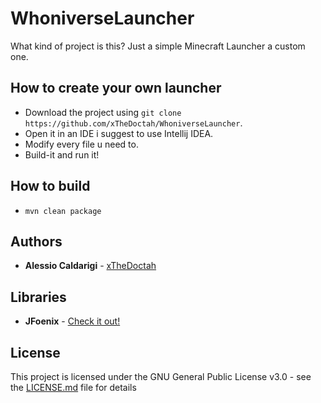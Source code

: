 # WhoniverseLauncher
What kind of project is this? Just a simple Minecraft Launcher a custom one.
 
## How to create your own launcher

* Download the project using ```git clone https://github.com/xTheDoctah/WhoniverseLauncher```.
* Open it in an IDE i suggest to use Intellij IDEA.
* Modify every file u need to.
* Build-it and run it!

## How to build

* `mvn clean package`

## Authors

* **Alessio Caldarigi**  - [xTheDoctah](https://github.com/xTheDoctah)

## Libraries
* **JFoenix** - [Check it out!](https://github.com/jfoenixadmin/JFoenix)

## License

This project is licensed under the GNU General Public License v3.0 - see the [LICENSE.md](LICENSE.md) file for details



